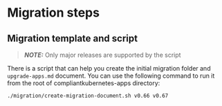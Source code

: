 # Migration steps

## Migration template and script

> **_NOTE:_** Only major releases are supported by the script

There is a script that can help you create the initial migration folder and `upgrade-apps.md` document. You can use the following command to run it from the root of compliantkubernetes-apps directory:

```bash
./migration/create-migration-document.sh v0.66 v0.67
```
